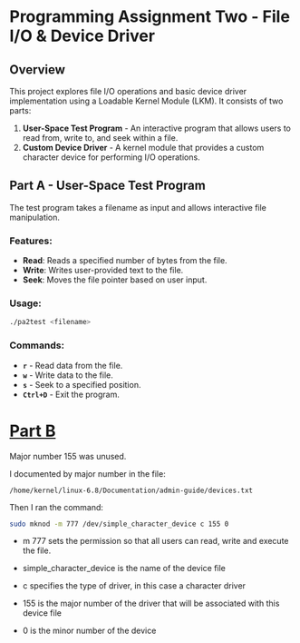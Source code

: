 # Programming Assignment Two - File I/O & Device Driver

## Overview
This project explores file I/O operations and basic device driver implementation using a Loadable Kernel Module (LKM). It consists of two parts:

1. **User-Space Test Program** - An interactive program that allows users to read from, write to, and seek within a file.
2. **Custom Device Driver** - A kernel module that provides a custom character device for performing I/O operations.

## Part A - User-Space Test Program
The test program takes a filename as input and allows interactive file manipulation.

### Features:
- **Read**: Reads a specified number of bytes from the file.
- **Write**: Writes user-provided text to the file.
- **Seek**: Moves the file pointer based on user input.

### Usage:
```sh
./pa2test <filename>
```


### Commands:
- **`r`** - Read data from the file.
- **`w`** - Write data to the file.
- **`s`** - Seek to a specified position.
- **`Ctrl+D`** - Exit the program.

# [Part B](https://canvas.umt.edu/courses/18301/assignments/228637)

Major number 155 was unused.

I documented by major number in the file:
```
/home/kernel/linux-6.8/Documentation/admin-guide/devices.txt
```

Then I ran the command:

```sh
sudo mknod -m 777 /dev/simple_character_device c 155 0
```
- m 777 sets the permission so that all users can read, write and execute the
  file.

- simple_character_device is the name of the device file

- c specifies the type of driver, in this case a character driver

- 155 is the major number of the driver that will be associated with this device file

- 0 is the minor number of the device
